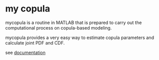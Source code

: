 # my copula
mycopula is a routine in MATLAB that is prepared to carry out the computational process on copula-based modeling.

mycopula provides a very easy way to estimate copula parameters and calculate joint PDF and CDF.

see [documentation](https://mkhoirun-najiboi.github.io/mycopula/)